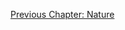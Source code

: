 <p id="nav"><a href="observing-nature.html">Previous Chapter: Nature</a></p>

</section>

[^1]: Samuel Beckett, *Nohow On* (London: John Calder, 1989), p. 101.
[^1.1]: Harris, *Hegel's Ladder*, p. 570.
[^2]: §299.
[^3]: Ibid.
[^4]: §300.
[^5]: Ibid.
[^6]: §301.
[^7]: §302.
[^8]: §302.
[^9]: Michel Foucault, *Madness and Civilization*, translated by Richard Howard (London: Routledge, 2001), pp. 35 ff.
[^10]: §303.
[^11]: §304.
[^12]: §305.
[^13]: §306.
[^14]: Hyppolite, *Genesis and Structure*, p. 263.
[^15]: §307.
[^16]: §310.
[^17]: For example, see Plato, *Timaeus*, 44c and onwards.
[^18]: §311.
[^19]: Theodor Adorno and Max Horkheimer, *Dialectic of Enlightenment*, translated by John Cumming (London: Verso, 1997), p. 27.
[^20]: §312.
[^21]: Alasdair MacIntyre, 'Hegel on Faces and Skulls', in *Hegel on Action*, edited by Arto Laitinen and Constantine Sandis (New York: Palgrave Macmillan, 2010), p. 177.
[^22]: §312.
[^23]: Ibid. Emphasis added.
[^24]: §316.
[^25]: §315.
[^26]: Harris, *Hegel's Ladder*, p. 576.
[^27]: §318.
[^28]: Ibid. Emphasis (in bold) added.
[^29]: §319.
[^30]: Cf. Harris, *Hegel's Ladder*, p. 579.
[^31]: §320.
[^32]: Quoted in §322. Lichtenberg's book title translates to 'On Physiognomy, Against the Physiognomists'.
[^33]: Ibid.
[^34]: §323. Hegel's term for phrenology is *Schädellehre*, which literally means 'skull theory'.
[^35]: Slavoj Žižek, *The Sublime Object of Ideology* (London: Verso, 2008), pp. 235-6.
[^36]: §343.
[^37]: §325.
[^38]: §327.
[^39]: Ibid.
[^40]: §328.
[^41]: §329.
[^41.1]: Charles Darwin, *The Descent of Man* (Ware: Wordsworth Editions, 2013), pp. 108-9.
[^42]: Ibid.
[^43]: A short account of Gall's theory -- and of the cultural-scientific context surrounding it -- can be found in Eric R. Kandel, *The Age of Insight* (New York: Random House, 2012), pp. 36 ff.
[^44]: §330.
[^45]: §331.
[^46]: Ibid.
[^47]: §333.
[^48]: §334.
[^49]: §335.
[^50]: §336.
[^51]: Harris, *Hegel's Ladder*, p. 594.
[^52]: James Poskett, *Materials of the Mind* (Chicago, IL: Chicago University Press, 2019), p. 13.
[^53]: §336.
[^54]: §337.
[^55]: Harris, *Hegel's Ladder*, p. 594.
[^56]: §338. Emphasis (in bold) added.
[^57]: §339.
[^58]: §343.
[^59]: §342.
[^60]: §343.
[^61]: Harris, *Hegel's Ladder*, p. 600.
[^62]: Kant, *Critique of Pure Reason*, A72/B97.
[^63]: §344.
[^64]: Inwood, 'Commentary' in *The Phenomenology of Spirit*, p. 428.
[^65]: §344.
[^66]: §345.
[^67]: Harris, *Hegel's Ladder*, p. 603.
[^68]: §346.
